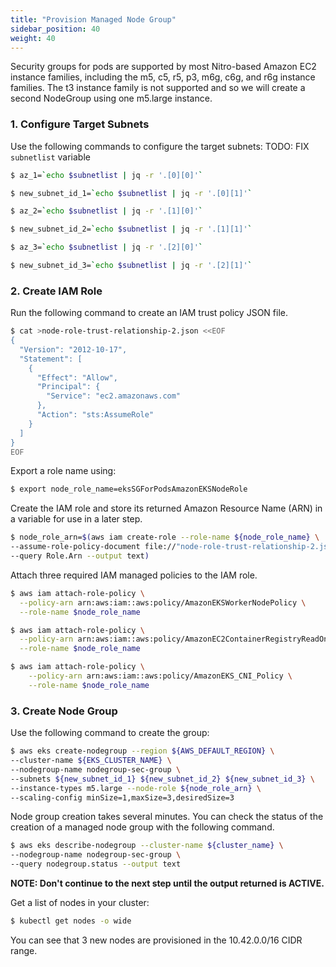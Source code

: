 ```yaml
---
title: "Provision Managed Node Group"
sidebar_position: 40
weight: 40
---
```


Security groups for pods are supported by most Nitro-based Amazon EC2 instance families, including the m5, c5, r5, p3, m6g, c6g, and r6g instance families. The t3 instance family is not supported and so we will create a second NodeGroup using one m5.large instance.

### 1. Configure Target Subnets

Use the following commands to configure the target subnets:
TODO: FIX `subnetlist` variable

```bash
$ az_1=`echo $subnetlist | jq -r '.[0][0]'`

$ new_subnet_id_1=`echo $subnetlist | jq -r '.[0][1]'`

$ az_2=`echo $subnetlist | jq -r '.[1][0]'`

$ new_subnet_id_2=`echo $subnetlist | jq -r '.[1][1]'`

$ az_3=`echo $subnetlist | jq -r '.[2][0]'`

$ new_subnet_id_3=`echo $subnetlist | jq -r '.[2][1]'`
```

### 2. Create IAM Role

Run the following command to create an IAM trust policy JSON file.

```bash
$ cat >node-role-trust-relationship-2.json <<EOF
{
  "Version": "2012-10-17",
  "Statement": [
    {
      "Effect": "Allow",
      "Principal": {
        "Service": "ec2.amazonaws.com"
      },
      "Action": "sts:AssumeRole"
    }
  ]
}
EOF
```

Export a role name using:

```bash
$ export node_role_name=eksSGForPodsAmazonEKSNodeRole
```

Create the IAM role and store its returned Amazon Resource Name (ARN) in a variable for use in a later step.

```bash
$ node_role_arn=$(aws iam create-role --role-name ${node_role_name} \
--assume-role-policy-document file://"node-role-trust-relationship-2.json" \
--query Role.Arn --output text)
```

Attach three required IAM managed policies to the IAM role.

```bash
$ aws iam attach-role-policy \
  --policy-arn arn:aws:iam::aws:policy/AmazonEKSWorkerNodePolicy \
  --role-name $node_role_name

$ aws iam attach-role-policy \
  --policy-arn arn:aws:iam::aws:policy/AmazonEC2ContainerRegistryReadOnly \
  --role-name $node_role_name

$ aws iam attach-role-policy \
    --policy-arn arn:aws:iam::aws:policy/AmazonEKS_CNI_Policy \
    --role-name $node_role_name
```

### 3. Create Node Group

Use the following command to create the group:

```bash
$ aws eks create-nodegroup --region ${AWS_DEFAULT_REGION} \
--cluster-name ${EKS_CLUSTER_NAME} \
--nodegroup-name nodegroup-sec-group \
--subnets ${new_subnet_id_1} ${new_subnet_id_2} ${new_subnet_id_3} \
--instance-types m5.large --node-role ${node_role_arn} \
--scaling-config minSize=1,maxSize=3,desiredSize=3
```

Node group creation takes several minutes. You can check the status of the creation of a managed node group with the following command.

```bash
$ aws eks describe-nodegroup --cluster-name ${cluster_name} \
--nodegroup-name nodegroup-sec-group \
--query nodegroup.status --output text
```

**NOTE: Don't continue to the next step until the output returned is ACTIVE.**

Get a list of nodes in your cluster:

```bash
$ kubectl get nodes -o wide
```

You can see that 3 new nodes are provisioned in the 10.42.0.0/16 CIDR range.

